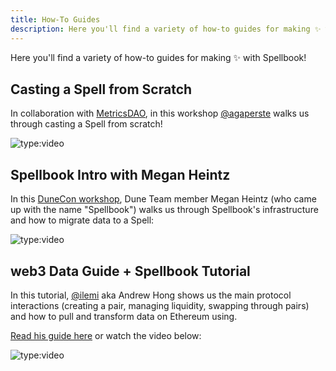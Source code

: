 ```yaml
---
title: How-To Guides
description: Here you'll find a variety of how-to guides for making ✨ with Spellbook!
---
```


Here you'll find a variety of how-to guides for making ✨ with Spellbook!

## Casting a Spell from Scratch

In collaboration with [MetricsDAO](https://metricsdao.xyz/), in this workshop [@agaperste](https://dune.com/agaperste) walks us through casting a Spell from scratch!

![type:video](https://www.youtube.com/watch?v=5hvZsgfgTYU&t=12s)

## Spellbook Intro with Megan Heintz

In this [DuneCon workshop](https://www.youtube.com/playlist?list=PLK3b5d4iK10eVQejE7O1JEwcBMA4uwdSC), Dune Team member Megan Heintz (who came up with the name "Spellbook") walks us through Spellbook's infrastructure and how to migrate data to a Spell:

![type:video](https://www.youtube.com/embed/r9pcL7dgaWs)

## web3 Data Guide + Spellbook Tutorial

In this tutorial, [@ilemi](https://dune.com/ilemi) aka Andrew Hong shows us the main protocol interactions (creating a pair, managing liquidity, swapping through pairs) and how to pull and transform data on Ethereum using.

[Read his guide here](https://ath.mirror.xyz/K-S_Mwhj7osTBqN-AOWbCmfNn9TZViEkzICCmK-oObM) or watch the video below:

![type:video](https://www.youtube.com/embed/7zReSzVdV2s)
